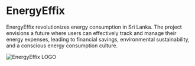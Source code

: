 # EnergyEffix
EnergyEffix revolutionizes energy consumption in Sri Lanka. The project envisions a future where users can effectively track and manage their energy expenses, leading to financial savings, environmental sustainability, and a conscious energy consumption culture.


![EnergyEffix LOGO](https://github.com/RidmaPalansuriya/EnergyEffix/assets/109016403/9e45ebb3-c24c-40fa-a6ca-14ec92e9a28d)
